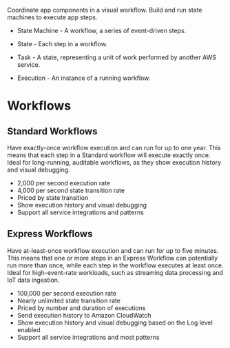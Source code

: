 <!-- Step Functions -->

Coordinate app components in a visual workflow.
Build and run state machines to execute app steps.

<!-- Terms -->

* State Machine - A workflow, a series of event-driven steps.

* State - Each step in a workflow.

* Task - A state, representing a unit of work performed by another AWS service.

* Execution - An instance of a running workflow.

<!-- Operation -->

<!-- Performance -->

# Workflows

## Standard Workflows

Have exactly-once workflow execution and can run for up to one year. 
This means that each step in a Standard workflow will execute exactly once.
Ideal for long-running, auditable workflows, as they show execution history and visual debugging.

* 2,000 per second execution rate
* 4,000 per second state transition rate
* Priced by state transition
* Show execution history and visual debugging
* Support all service integrations and patterns

## Express Workflows

Have at-least-once workflow execution and can run for up to five minutes.
This means that one or more steps in an Express Workflow can potentially run more than once, while each step in the workflow executes at least once.
Ideal for high-event-rate workloads, such as streaming data processing and IoT data ingestion.

* 100,000 per second execution rate
* Nearly unlimited state transition rate
* Priced by number and duration of executions
* Send execution history to Amazon CloudWatch
* Show execution history and visual debugging based on the Log level enabled
* Support all service integrations and most patterns

<!-- Pricing -->

<!-- Security -->
